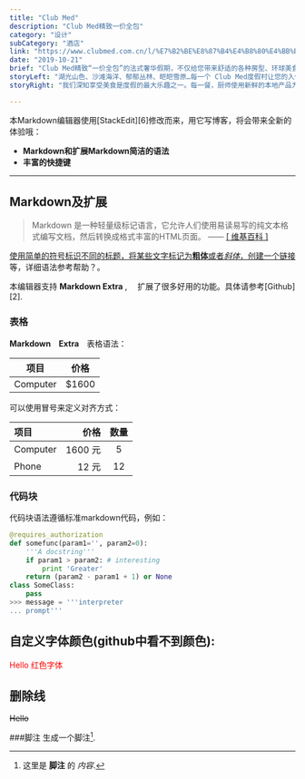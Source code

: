 ```yaml
---
title: "Club Med"
description: "Club Med精致一价全包"
category: "设计"
subCategory: "酒店"
link: "https://www.clubmed.com.cn/l/%E7%B2%BE%E8%87%B4%E4%B8%80%E4%BB%B7%E5%85%A8%E5%8C%85"
date: "2019-10-21"
brief: "Club Med精致“一价全包”的法式奢华假期，不仅给您带来舒适的各种房型、环球美食、儿童俱乐部、多彩的探险活动，更有亲善友好的国际G.O团队为您全家、好友亦或是商务伙伴安排一系列文化活动、娱乐表演、亲子游戏等。" 
storyLeft: "湖光山色、沙滩海洋、郁郁丛林、皑皑雪原…每一个 Club Med度假村让您的入住与大自然更亲密、带给您欢愉的入住体验。精致典雅的客房、20-500平米*不等的多样的选择，只身前往、家庭度假、商务会议...满足您多元的度假需求。（*请以实际度假村客房面积为准）"
storyRight: "我们深知享受美食是度假的最大乐趣之一。每一餐，厨师使用新鲜的本地产品为您提供美味的自助餐.传统当地美食,或是经典法式或国际化的菜色，随手品尝零食小点,或是与朋友一起享受一次完整的晚餐?你可以完全自由享受所有的美食,在任何一天的假期中。绝大部分饮料都已经包含在房价内*。（*指定酒水额外收费）"

---
```

本Markdown编辑器使用[StackEdit][6]修改而来，用它写博客，将会带来全新的体验哦：

- **Markdown和扩展Markdown简洁的语法**
- **丰富的快捷键**

-------------------

## Markdown及扩展

> Markdown 是一种轻量级标记语言，它允许人们使用易读易写的纯文本格式编写文档，然后转换成格式丰富的HTML页面。    —— <a href="https://zh.wikipedia.org/wiki/Markdown" target="_blank"> [ 维基百科 ]

使用简单的符号标识不同的标题，将某些文字标记为**粗体**或者*斜体*，创建一个[链接](http://www.csdn.net)等，详细语法参考帮助？。

本编辑器支持 **Markdown Extra** , 　扩展了很多好用的功能。具体请参考[Github][2].  

### 表格

**Markdown　Extra**　表格语法：

项目     | 价格
-------- | ---
Computer | $1600

可以使用冒号来定义对齐方式：

| 项目      |    价格 | 数量  |
| :-------- | --------:| :--: |
| Computer  | 1600 元 |  5   |
| Phone     |   12 元 |  12  |

### 代码块
代码块语法遵循标准markdown代码，例如：
``` python
@requires_authorization
def somefunc(param1='', param2=0):
    '''A docstring'''
    if param1 > param2: # interesting
        print 'Greater'
    return (param2 - param1 + 1) or None
class SomeClass:
    pass
>>> message = '''interpreter
... prompt'''
```

## 自定义字体颜色(github中看不到颜色):
<font color=red>Hello 红色字体</font>

## 删除线
~~Hello~~

###脚注
生成一个脚注[^footnote].
[^footnote]: 这里是 **脚注** 的 *内容*.
